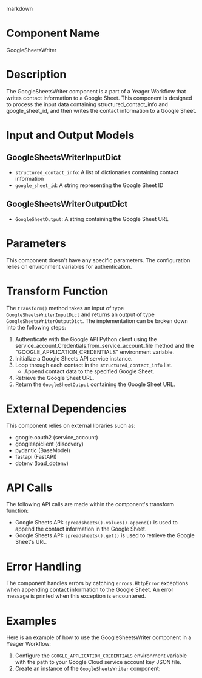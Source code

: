markdown
# Component Name
GoogleSheetsWriter

# Description
The GoogleSheetsWriter component is a part of a Yeager Workflow that writes contact information to a Google Sheet. This component is designed to process the input data containing structured_contact_info and google_sheet_id, and then writes the contact information to a Google Sheet.

# Input and Output Models

## GoogleSheetsWriterInputDict
- `structured_contact_info`: A list of dictionaries containing contact information
- `google_sheet_id`: A string representing the Google Sheet ID

## GoogleSheetsWriterOutputDict
- `GoogleSheetOutput`: A string containing the Google Sheet URL

# Parameters
This component doesn't have any specific parameters. The configuration relies on environment variables for authentication.

# Transform Function
The `transform()` method takes an input of type `GoogleSheetsWriterInputDict` and returns an output of type `GoogleSheetsWriterOutputDict`. The implementation can be broken down into the following steps:

1. Authenticate with the Google API Python client using the service_account.Credentials.from_service_account_file method and the "GOOGLE_APPLICATION_CREDENTIALS" environment variable.
2. Initialize a Google Sheets API service instance.
3. Loop through each contact in the `structured_contact_info` list.
   - Append contact data to the specified Google Sheet.
4. Retrieve the Google Sheet URL.
5. Return the `GoogleSheetOutput` containing the Google Sheet URL.

# External Dependencies
This component relies on external libraries such as:

- google.oauth2 (service_account)
- googleapiclient (discovery)
- pydantic (BaseModel)
- fastapi (FastAPI)
- dotenv (load_dotenv)

# API Calls

The following API calls are made within the component's transform function:

- Google Sheets API: `spreadsheets().values().append()` is used to append the contact information in the Google Sheet.
- Google Sheets API: `spreadsheets().get()` is used to retrieve the Google Sheet's URL.

# Error Handling
The component handles errors by catching `errors.HttpError` exceptions when appending contact information to the Google Sheet. An error message is printed when this exception is encountered.

# Examples

Here is an example of how to use the GoogleSheetsWriter component in a Yeager Workflow:

1. Configure the `GOOGLE_APPLICATION_CREDENTIALS` environment variable with the path to your Google Cloud service account key JSON file.
2. Create an instance of the `GoogleSheetsWriter` component:

   
